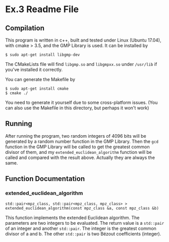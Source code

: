 # Ex.3 Readme File

## Compilation

This program is written in c++, built and tested under Linux (Ubuntu 17.04), with cmake > 3.5, and the GMP Library is used. It can be installed by
```
$ sudo apt-get install libgmp-dev
```
The CMakeLists file will find `libgmp.so` and `libgmpxx.so` under `/usr/lib` if you've installed it correctly.

You can generate the Makefile by
```
$ sudo apt-get install cmake
$ cmake ./
```
You need to generate it yourself due to some cross-platform issues. (You can also use the Makefile in this directory, but perhaps it won't work)

## Running
After running the program, two random integers of 4096 bits will be generated by a random number function in the GMP Library. Then the `gcd` function in the GMP Library will be called to get the greatest common divisor of them, and my `extended_euclidean_algorithm` function will be called and compared with the result above. Actually they are always the same.

## Function Documentation

### extended_euclidean_algorithm

```
std::pair<mpz_class, std::pair<mpz_class, mpz_class> > extended_euclidean_algorithm(const mpz_class &a, const mpz_class &b)
```

This function implements the extended Euclidean algorithm.
The parameters are two integers to be evaluated.
The return value is a `std::pair` of an integer and another `std::pair`.
The integer is the greatest common divisor of a and b.
The other `std::pair` is two Bézout coefficients (integer).